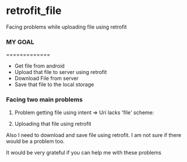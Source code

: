 # retrofit_file
Facing problems while uploading file using retrofit


### MY GOAL
 =============
* Get file from android
* Upload that file to server using retrofit
* Download File from server
* Save that file to the local storage




### Facing two main problems
1. Problem getting file using intent
   => Uri lacks 'file' scheme:

2. Uploading that file using retrofit

Also I need to download and save file using retrofit.
I am not sure if there would be a problem too.

It would be very grateful if you can help me with these problems

